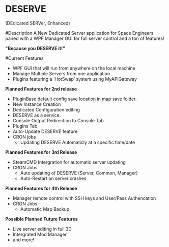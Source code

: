 DESERVE 
=====
(DEdicated SERVer, Enhanced)


#Description
A New Dedicated Server application for Space Engineers paired with a WPF Manager GUI for full server control and a ton of features!

**"Because you DESERVE it!"**


#Current Features
* WPF GUI that will run from anywhere on the local machine
* Manage Multiple Servers from one application
* Plugins featuring a ‘HotSwap’ system using MyAPIGateway

**Planned Features for 2nd release**
* PluginBase default config save location in map save folder.
* New Instance Creation
* Dedicated Configuration editing
* DESERVE as a service.
* Console Output Redirection to Console Tab
* Plugins Tab
* Auto-Update DESERVE feature
* CRON jobs
    * Updating DESERVE Automaticly at a specific time/date   
    
    
**Planned Features for 3rd Release**
* SteamCMD Intergration for automatic server updating
* CRON Jobs
    * Auto updating of DESERVE (Server, Common, Manager)
    * Auto-Restart on server crashes

**Planned Features for 4th Release**
* Manager remote control with SSH keys and User/Pass Authencation
* CRON Jobs
    * Automatic Map Backup

**Possible Planned Future Features**
* Live server editing in full 3D
* Intergrated Mod Manager
* and more!
 

